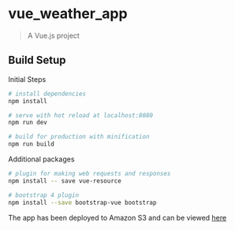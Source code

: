 # vue_weather_app

> A Vue.js project

## Build Setup

Initial Steps

``` bash
# install dependencies
npm install

# serve with hot reload at localhost:8080
npm run dev

# build for production with minification
npm run build
```

Additional packages

``` bash
# plugin for making web requests and responses
npm install -- save vue-resource

# bootstrap 4 plugin
npm install --save bootstrap-vue bootstrap
```

The app has been deployed to Amazon S3 and can be viewed [here](http://vue-weather-app.s3-website-eu-west-1.amazonaws.com/)
